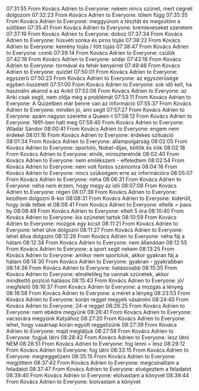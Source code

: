 07:31:55 From Kovács Adrien to Everyone:
	nekem nincs szünet, mert cégnél dolgozom
07:32:23 From Kovács Adrien to Everyone:
	tőlem függ
07:35:35 From Kovács Adrien to Everyone:
	meggyúrom a tésztát és megsütöm a sütőben
07:35:41 From Kovács Adrien to Everyone:
	krémleveseket szeretem
07:37:19 From Kovács Adrien to Everyone:
	doboz
07:37:34 From Kovács Adrien to Everyone:
	húsvéti sonka és piros tojás
07:38:22 From Kovács Adrien to Everyone:
	kemény tojás / főtt tojás
07:38:47 From Kovács Adrien to Everyone:
	comb
07:39:14 From Kovács Adrien to Everyone:
	csülök
07:42:19 From Kovács Adrien to Everyone:
	sódar
07:43:18 From Kovács Adrien to Everyone:
	tormával és fehér kenyérrel
07:49:46 From Kovács Adrien to Everyone:
	quizlet
07:50:01 From Kovács Adrien to Everyone:
	egyszerű
07:50:23 From Kovács Adrien to Everyone:
	az egyszerűsége egyben összetett
07:51:00 From Kovács Adrien to Everyone:
	sok idő kell, ha használni akarod a az Ankit
07:52:06 From Kovács Adrien to Everyone:
	az Anki csak segít, nem oldja meg a problémát
07:53:11 From Kovács Adrien to Everyone:
	A Quizetben már benne van az információ
07:55:37 From Kovács Adrien to Everyone:
	minden jó, ami segít
07:57:27 From Kovács Adrien to Everyone:
	apám nagyon szerette a Queen-t
07:58:12 From Kovács Adrien to Everyone:
	1991-ben halt meg
07:59:40 From Kovács Adrien to Everyone:
	Wladár Sándor
08:00:41 From Kovács Adrien to Everyone:
	engem nem érdekel
08:01:16 From Kovács Adrien to Everyone:
	érdekes szituáció
08:01:34 From Kovács Adrien to Everyone:
	állampolgárság
08:02:05 From Kovács Adrien to Everyone:
	sportoló, Nobel-díjas, költők és írók
08:02:18 From Kovács Adrien to Everyone:
	elnök, miniszterelnök
08:02:40 From Kovács Adrien to Everyone:
	nem emlékszem - elfeledtem
08:02:54 From Kovács Adrien to Everyone:
	nem volt fontos számomra
08:04:16 From Kovács Adrien to Everyone:
	nincs szükségem erre az információra
08:05:07 From Kovács Adrien to Everyone:
	néha
08:06:31 From Kovács Adrien to Everyone:
	néha nem érzem, hogy megy az idő
08:07:08 From Kovács Adrien to Everyone:
	régen
08:07:39 From Kovács Adrien to Everyone:
	kezdtem dolgozni 8-kor
08:08:31 From Kovács Adrien to Everyone:
	kiderült, hogy órák teltek el
08:08:41 From Kovács Adrien to Everyone:
	eltelik = pass by
08:08:49 From Kovács Adrien to Everyone:
	eltelt 5 óra
08:10:40 From Kovács Adrien to Everyone:
	kis szünetet tartok
08:10:59 From Kovács Adrien to Everyone:
	mozgok egy kicsit
08:11:21 From Kovács Adrien to Everyone:
	lehet ülve dolgozni
08:11:27 From Kovács Adrien to Everyone:
	lehet állva dolgozni
08:12:26 From Kovács Adrien to Everyone:
	néha fáj a hátam
08:12:34 From Kovács Adrien to Everyone:
	nem állandóan
08:12:55 From Kovács Adrien to Everyone:
	a sport segít nekem
08:13:25 From Kovács Adrien to Everyone:
	amikor nem sportolok, akkor gyakran fáj a hátam
08:14:30 From Kovács Adrien to Everyone:
	gyakran - gyakrabban
08:14:36 From Kovács Adrien to Everyone:
	hatásosabb
08:15:35 From Kovács Adrien to Everyone:
	elméletileg ha vannak szünetek, akkor mindkettő pozíció hatásos
08:15:43 From Kovács Adrien to Everyone:
	jó/ megfelelő
08:16:37 From Kovács Adrien to Everyone:
	a mozgás a lényeg
08:16:58 From Kovács Adrien to Everyone:
	a méret a lényeg
08:23:53 From Kovács Adrien to Everyone:
	korán reggel megyek vásárolni
08:24:40 From Kovács Adrien to Everyone:
	24-e reggel
08:26:25 From Kovács Adrien to Everyone:
	nem ebédre megyünk
08:26:41 From Kovács Adrien to Everyone:
	vacsorára megyünk Katyához
08:27:20 From Kovács Adrien to Everyone:
	lehet, hogy vasárnap korán együtt reggelizünk
08:27:39 From Kovács Adrien to Everyone:
	majd meglátjuk
08:27:56 From Kovács Adrien to Everyone:
	fogjuk látni
08:28:42 From Kovács Adrien to Everyone:
	lesz látni NEM
08:28:51 From Kovács Adrien to Everyone:
	fog lenni = lesz
08:29:12 From Kovács Adrien to Everyone:
	fog látni
08:33:15 From Kovács Adrien to Everyone:
	megreggelizem
08:35:15 From Kovács Adrien to Everyone:
	megjöttem
08:37:42 From Kovács Adrien to Everyone:
	megcsináltam a feladatot
08:37:47 From Kovács Adrien to Everyone:
	elvégeztem a feladatot
08:39:40 From Kovács Adrien to Everyone:
	elolvastam a könyvet
08:39:44 From Kovács Adrien to Everyone:
	kiolvastam a könyvet

